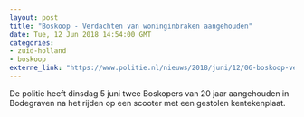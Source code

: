 ```yaml
---
layout: post
title: "Boskoop - Verdachten van woninginbraken aangehouden"
date: Tue, 12 Jun 2018 14:54:00 GMT
categories: 
- zuid-holland 
- boskoop 
externe_link: "https://www.politie.nl/nieuws/2018/juni/12/06-boskoop-verdachten-van-woninginbraken-aangehouden.html"
---
```


De politie heeft dinsdag 5 juni twee Boskopers van 20 jaar aangehouden in Bodegraven na het rijden op een scooter met een gestolen kentekenplaat.
